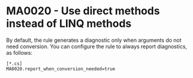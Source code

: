 # MA0020 - Use direct methods instead of LINQ methods

By default, the rule generates a diagnostic only when arguments do not need conversion. You can configure the rule to always report diagnostics, as follows:

````
[*.cs]
MA0020.report_when_conversion_needed=true
````
